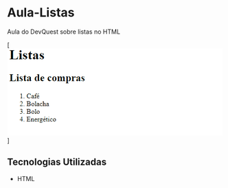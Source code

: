 # Aula-Listas
Aula do DevQuest sobre listas no HTML

[<img src="./Aula lista.gif" alt="Lista">]

## Tecnologias Utilizadas
- HTML